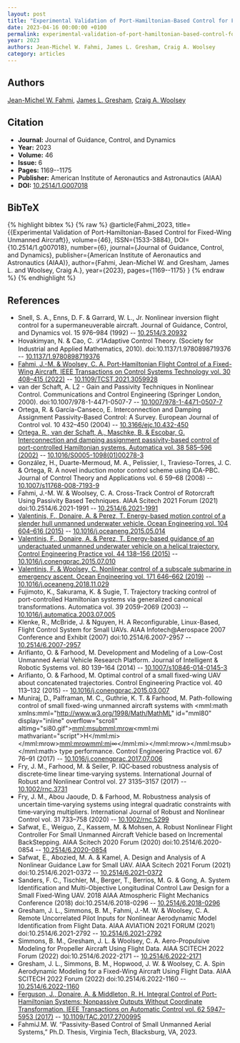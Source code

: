 ```yaml
---
layout: post
title: "Experimental Validation of Port-Hamiltonian-Based Control for Fixed-Wing Unmanned Aircraft"
date: 2023-04-16 00:00:00 +0100
permalink: experimental-validation-of-port-hamiltonian-based-control-for-fixed-wing-unmanned-aircraft
year: 2023
authors: Jean-Michel W. Fahmi, James L. Gresham, Craig A. Woolsey
category: articles
---
```

 
## Authors
[Jean-Michel W. Fahmi](authors/jean_michel_w_fahmi), [James L. Gresham](authors/james_l_gresham), [Craig A. Woolsey](authors/craig_a_woolsey)
 
## Citation
- **Journal:** Journal of Guidance, Control, and Dynamics
- **Year:** 2023
- **Volume:** 46
- **Issue:** 6
- **Pages:** 1169--1175
- **Publisher:** American Institute of Aeronautics and Astronautics (AIAA)
- **DOI:** [10.2514/1.G007018](https://doi.org/10.2514/1.G007018)
 
## BibTeX
{% highlight bibtex %}
{% raw %}
@article{Fahmi_2023,
  title={{Experimental Validation of Port-Hamiltonian-Based Control for Fixed-Wing Unmanned Aircraft}},
  volume={46},
  ISSN={1533-3884},
  DOI={10.2514/1.g007018},
  number={6},
  journal={Journal of Guidance, Control, and Dynamics},
  publisher={American Institute of Aeronautics and Astronautics (AIAA)},
  author={Fahmi, Jean-Michel W. and Gresham, James L. and Woolsey, Craig A.},
  year={2023},
  pages={1169--1175}
}
{% endraw %}
{% endhighlight %}
 
## References
- Snell, S. A., Enns, D. F. & Garrard, W. L., Jr. Nonlinear inversion flight control for a supermaneuverable aircraft. Journal of Guidance, Control, and Dynamics vol. 15 976–984 (1992) -- [10.2514/3.20932](https://doi.org/10.2514/3.20932)
- Hovakimyan, N. & Cao, C. ℒ1Adaptive Control Theory. (Society for Industrial and Applied Mathematics, 2010). doi:10.1137/1.9780898719376 -- [10.1137/1.9780898719376](https://doi.org/10.1137/1.9780898719376)
- [Fahmi, J.-M. & Woolsey, C. A. Port-Hamiltonian Flight Control of a Fixed-Wing Aircraft. IEEE Transactions on Control Systems Technology vol. 30 408–415 (2022)](port-hamiltonian-flight-control-of-a-fixed-wing-aircraft) -- [10.1109/TCST.2021.3059928](https://doi.org/10.1109/TCST.2021.3059928)
- van der Schaft, A. L2 - Gain and Passivity Techniques in Nonlinear Control. Communications and Control Engineering (Springer London, 2000). doi:10.1007/978-1-4471-0507-7 -- [10.1007/978-1-4471-0507-7](https://doi.org/10.1007/978-1-4471-0507-7)
- Ortega, R. & García-Canseco, E. Interconnection and Damping Assignment Passivity-Based Control: A Survey. European Journal of Control vol. 10 432–450 (2004) -- [10.3166/ejc.10.432-450](https://doi.org/10.3166/ejc.10.432-450)
- [Ortega, R., van der Schaft, A., Maschke, B. & Escobar, G. Interconnection and damping assignment passivity-based control of port-controlled Hamiltonian systems. Automatica vol. 38 585–596 (2002)](interconnection-and-damping-assignment-passivity-based-control-of-port-controlled-hamiltonian-systems) -- [10.1016/S0005-1098(01)00278-3](https://doi.org/10.1016/S0005-1098(01)00278-3)
- González, H., Duarte-Mermoud, M. A., Pelissier, I., Travieso-Torres, J. C. & Ortega, R. A novel induction motor control scheme using IDA-PBC. Journal of Control Theory and Applications vol. 6 59–68 (2008) -- [10.1007/s11768-008-7193-9](https://doi.org/10.1007/s11768-008-7193-9)
- Fahmi, J.-M. W. & Woolsey, C. A. Cross-Track Control of Rotorcraft Using Passivity Based Techniques. AIAA Scitech 2021 Forum (2021) doi:10.2514/6.2021-1991 -- [10.2514/6.2021-1991](https://doi.org/10.2514/6.2021-1991)
- [Valentinis, F., Donaire, A. & Perez, T. Energy-based motion control of a slender hull unmanned underwater vehicle. Ocean Engineering vol. 104 604–616 (2015)](energy-based-motion-control-of-a-slender-hull-unmanned-underwater-vehicle) -- [10.1016/j.oceaneng.2015.05.014](https://doi.org/10.1016/j.oceaneng.2015.05.014)
- [Valentinis, F., Donaire, A. & Perez, T. Energy-based guidance of an underactuated unmanned underwater vehicle on a helical trajectory. Control Engineering Practice vol. 44 138–156 (2015)](energy-based-guidance-of-an-underactuated-unmanned-underwater-vehicle-on-a-helical-trajectory) -- [10.1016/j.conengprac.2015.07.010](https://doi.org/10.1016/j.conengprac.2015.07.010)
- [Valentinis, F. & Woolsey, C. Nonlinear control of a subscale submarine in emergency ascent. Ocean Engineering vol. 171 646–662 (2019)](nonlinear-control-of-a-subscale-submarine-in-emergency-ascent) -- [10.1016/j.oceaneng.2018.11.029](https://doi.org/10.1016/j.oceaneng.2018.11.029)
- Fujimoto, K., Sakurama, K. & Sugie, T. Trajectory tracking control of port-controlled Hamiltonian systems via generalized canonical transformations. Automatica vol. 39 2059–2069 (2003) -- [10.1016/j.automatica.2003.07.005](https://doi.org/10.1016/j.automatica.2003.07.005)
- Klenke, R., McBride, J. & Nguyen, H. A Reconfigurable, Linux-Based, Flight Control System for Small UAVs. AIAA Infotech@Aerospace 2007 Conference and Exhibit (2007) doi:10.2514/6.2007-2957 -- [10.2514/6.2007-2957](https://doi.org/10.2514/6.2007-2957)
- Arifianto, O. & Farhood, M. Development and Modeling of a Low-Cost Unmanned Aerial Vehicle Research Platform. Journal of Intelligent &amp; Robotic Systems vol. 80 139–164 (2014) -- [10.1007/s10846-014-0145-3](https://doi.org/10.1007/s10846-014-0145-3)
- Arifianto, O. & Farhood, M. Optimal control of a small fixed-wing UAV about concatenated trajectories. Control Engineering Practice vol. 40 113–132 (2015) -- [10.1016/j.conengprac.2015.03.007](https://doi.org/10.1016/j.conengprac.2015.03.007)
- Muniraj, D., Palframan, M. C., Guthrie, K. T. & Farhood, M. Path-following control of small fixed-wing unmanned aircraft systems with <mml:math xmlns:mml="http://www.w3.org/1998/Math/MathML" id="mml80" display="inline" overflow="scroll" altimg="si80.gif"><mml:msub><mml:mrow><mml:mi mathvariant="script">H</mml:mi></mml:mrow><mml:mrow><mml:mi>∞</mml:mi></mml:mrow></mml:msub></mml:math> type performance. Control Engineering Practice vol. 67 76–91 (2017) -- [10.1016/j.conengprac.2017.07.006](https://doi.org/10.1016/j.conengprac.2017.07.006)
- Fry, J. M., Farhood, M. & Seiler, P. IQC‐based robustness analysis of discrete‐time linear time‐varying systems. International Journal of Robust and Nonlinear Control vol. 27 3135–3157 (2017) -- [10.1002/rnc.3731](https://doi.org/10.1002/rnc.3731)
- Fry, J. M., Abou Jaoude, D. & Farhood, M. Robustness analysis of uncertain time‐varying systems using integral quadratic constraints with time‐varying multipliers. International Journal of Robust and Nonlinear Control vol. 31 733–758 (2020) -- [10.1002/rnc.5299](https://doi.org/10.1002/rnc.5299)
- Safwat, E., Weiguo, Z., Kassem, M. & Mohsen, A. Robust Nonlinear Flight Controller For Small Unmanned Aircraft Vehicle based on Incremental BackStepping. AIAA Scitech 2020 Forum (2020) doi:10.2514/6.2020-0854 -- [10.2514/6.2020-0854](https://doi.org/10.2514/6.2020-0854)
- Safwat, E., Abozied, M. A. & Kamel, A. Design and Analysis of A Nonlinear Guidance Law for Small UAV. AIAA Scitech 2021 Forum (2021) doi:10.2514/6.2021-0372 -- [10.2514/6.2021-0372](https://doi.org/10.2514/6.2021-0372)
- Sanders, F. C., Tischler, M., Berger, T., Berrios, M. G. & Gong, A. System Identification and Multi-Objective Longitudinal Control Law Design for a Small Fixed-Wing UAV. 2018 AIAA Atmospheric Flight Mechanics Conference (2018) doi:10.2514/6.2018-0296 -- [10.2514/6.2018-0296](https://doi.org/10.2514/6.2018-0296)
- Gresham, J. L., Simmons, B. M., Fahmi, J.-M. W. & Woolsey, C. A. Remote Uncorrelated Pilot Inputs for Nonlinear Aerodynamic Model Identification from Flight Data. AIAA AVIATION 2021 FORUM (2021) doi:10.2514/6.2021-2792 -- [10.2514/6.2021-2792](https://doi.org/10.2514/6.2021-2792)
- Simmons, B. M., Gresham, J. L. & Woolsey, C. A. Aero-Propulsive Modeling for Propeller Aircraft Using Flight Data. AIAA SCITECH 2022 Forum (2022) doi:10.2514/6.2022-2171 -- [10.2514/6.2022-2171](https://doi.org/10.2514/6.2022-2171)
- Gresham, J. L., Simmons, B. M., Hopwood, J. W. & Woolsey, C. A. Spin Aerodynamic Modeling for a Fixed-Wing Aircraft Using Flight Data. AIAA SCITECH 2022 Forum (2022) doi:10.2514/6.2022-1160 -- [10.2514/6.2022-1160](https://doi.org/10.2514/6.2022-1160)
- [Ferguson, J., Donaire, A. & Middleton, R. H. Integral Control of Port-Hamiltonian Systems: Nonpassive Outputs Without Coordinate Transformation. IEEE Transactions on Automatic Control vol. 62 5947–5953 (2017)](integral-control-of-port-hamiltonian-systems-nonpassive-outputs-without-coordinate-transformation) -- [10.1109/TAC.2017.2700995](https://doi.org/10.1109/TAC.2017.2700995)
- FahmiJ.M. W. “Passivity-Based Control of Small Unmanned Aerial Systems,” Ph.D. Thesis, Virginia Tech, Blacksburg, VA, 2023.

